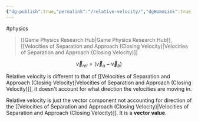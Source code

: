 ```yaml
---
{"dg-publish":true,"permalink":"/relative-velocity/","dgHomeLink":true,"dgPassFrontmatter":false,"dgShowLocalGraph":true}
---
```


#physics 
> [[Game Physics Research Hub|Game Physics Research Hub]], [[Velocities of Separation and Approach (Closing Velocity)|Velocities of Separation and Approach (Closing Velocity)]]

$$
\vec{v}_{rel} = (\vec{v}_{a}-\vec{v}_{b})
$$

Relative velocity is different to that of [[Velocities of Separation and Approach (Closing Velocity)|Velocities of Separation and Approach (Closing Velocity)]], it doesn't account for what direction the velocities are moving in.

Relative velocity is just the vector component not accounting for direction of the [[Velocities of Separation and Approach (Closing Velocity)|Velocities of Separation and Approach (Closing Velocity)]]. It is a **vector value**.
